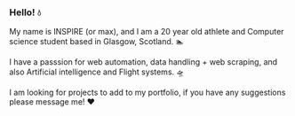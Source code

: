 ### Hello! 💧

My name is INSPIRE (or max), and I am a 20 year old athlete and Computer science student based in Glasgow, Scotland. 🏊

I have a passsion for web automation, data handling + web scraping, and also Artificial intelligence and Flight systems. 🛸

I am looking for projects to add to my portfolio, if you have any suggestions please message me! ❤️

